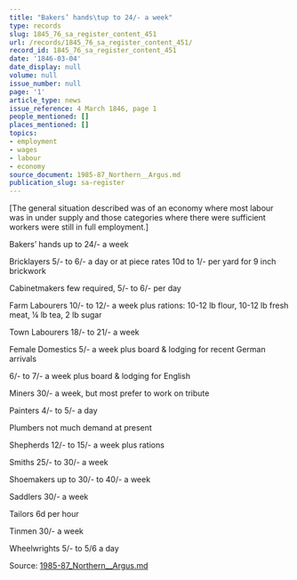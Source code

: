 ```yaml
---
title: "Bakers’ hands\tup to 24/- a week"
type: records
slug: 1845_76_sa_register_content_451
url: /records/1845_76_sa_register_content_451/
record_id: 1845_76_sa_register_content_451
date: '1846-03-04'
date_display: null
volume: null
issue_number: null
page: '1'
article_type: news
issue_reference: 4 March 1846, page 1
people_mentioned: []
places_mentioned: []
topics:
- employment
- wages
- labour
- economy
source_document: 1985-87_Northern__Argus.md
publication_slug: sa-register
---
```


[The general situation described was of an economy where most labour was in under supply and those categories where there were sufficient workers were still in full employment.]

Bakers’ hands	up to 24/- a week

Bricklayers	5/- to 6/- a day or at piece rates 10d to 1/- per yard for 9 inch brickwork

Cabinetmakers	few required, 5/- to 6/- per day

Farm Labourers	10/- to 12/- a week plus rations: 10-12 lb flour, 10-12 lb fresh meat, ¼ lb tea, 2 lb sugar

Town Labourers		18/- to 21/- a week

Female Domestics	5/- a week plus board & lodging for recent German arrivals

6/- to 7/- a week plus board & lodging for English

Miners	30/- a week, but most prefer to work on tribute

Painters	4/- to 5/- a day

Plumbers	not much demand at present

Shepherds	12/- to 15/- a week plus rations

Smiths	25/- to 30/- a week

Shoemakers	up to 30/- to 40/- a week

Saddlers	30/- a week

Tailors	6d per hour

Tinmen	30/- a week

Wheelwrights	5/- to 5/6 a day


Source: [1985-87_Northern__Argus.md](/downloads/markdown/1985-87_Northern__Argus.md)
